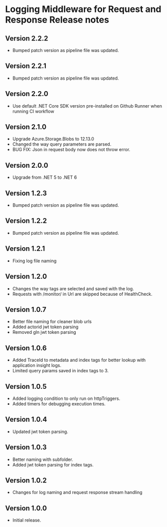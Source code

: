 # Logging Middleware for Request and Response Release notes

## Version 2.2.2

- Bumped patch version as pipeline file was updated.

## Version 2.2.1

- Bumped patch version as pipeline file was updated.

## Version 2.2.0

- Use default .NET Core SDK version pre-installed on Github Runner when running CI workflow

## Version 2.1.0

- Upgrade Azure.Storage.Blobs to 12.13.0
- Changed the way query parameters are parsed.
- BUG FIX: Json in request body now does not throw error.

## Version 2.0.0

- Upgrade from .NET 5 to .NET 6


## Version 1.2.3

- Bumped patch version as pipeline file was updated.

## Version 1.2.2

- Bumped patch version as pipeline file was updated.

## Version 1.2.1

- Fixing log file naming

## Version 1.2.0

- Changes the way tags are selected and saved with the log.
- Requests with /monitor/ in Url are skipped because of HealthCheck.

## Version 1.0.7

- Better file naming for cleaner blob urls
- Added actorid jwt token parsing
- Removed gln jwt token parsing

## Version 1.0.6

- Added TraceId to metadata and index tags for better lookup with application insight logs.
- Limited query params saved in index tags to 3.

## Version 1.0.5

- Added logging condition to only run on httpTriggers.
- Added timers for debugging execution times.

## Version 1.0.4

- Updated jwt token parsing.

## Version 1.0.3

- Better naming with subfolder.
- Added jwt token parsing for index tags.

## Version 1.0.2

- Changes for log naming and request response stream handling

## Version 1.0.0

- Initial release.